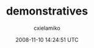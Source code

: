 ---
title: 'demonstratives'
posts: 5
hash: '492RLSw5'
author: 'cxielamiko'
date: 2008-11-10 14:24:51 UTC
sources:
  - https://tokipona.yahoogroups.narkive.com/492RLSw5
---